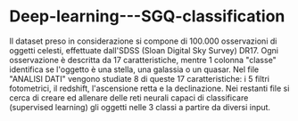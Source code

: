# Deep-learning---SGQ-classification
Il dataset preso in considerazione si compone di 100.000 osservazioni di oggetti celesti, effettuate dall'SDSS (Sloan Digital Sky Survey) DR17. Ogni osservazione è descritta da 17 caratteristiche, mentre 1 colonna "classe" identifica se l'oggetto è una stella, una galassia o un quasar.
Nel file "ANALISI DATI" vengono studiate 8 di queste 17 caratteristiche: i 5 filtri fotometrici, il redshift, l'ascensione retta e la declinazione.
Nei restanti file si cerca di creare ed allenare delle reti neurali capaci di classificare (supervised learning) gli oggetti nelle 3 classi a partire da diversi input.
